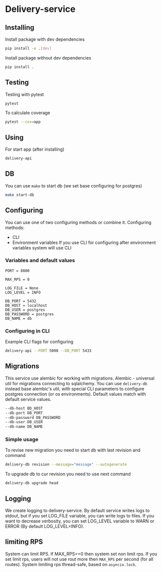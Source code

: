 # Delivery-service
## Installing
Install package with dev dependencies
```bash
pip install -e .[dev]
```

Install package without dev dependencies
```bash
pip install .
```

## Testing

Testing with pytest
```bash
pytest
```

To calculate coverage
```bash
pytest --cov=app
```



## Using
For start app (after installing)

```bash
delivery-api
```

## DB
You can use `make` to start db (we set base configuring for postgres)
```bash
make start-db
```

## Configuring
You can use one of two configuring methods or combine it.
Configuring methods:
* CLI
* Environment variables
If you use CLI for configuring after environment variables system will use CLI

### Variables and default values
```
PORT = 8080

MAX_RPS = 0

LOG_FILE = None
LOG_LEVEL = INFO

DB_PORT = 5432
DB_HOST = localhost
DB_USER = postgres
DB_PASSWORD = postgres
DB_NAME = db
```


### Configuring in CLI
Example CLI flags for configuring
```bash
delivery-api --PORT 5000 --DB_PORT 5433
```

## Migrations
This service use alembic for working with migrations. Alembic - universal util for migrations connecting to sqlalchemy.
You can use `delivery-db` instead base alembic's util, with special CLI parameters to configure postgres connection (or os environments).
Default values match with default service values.
```bash
--db-host BD_HOST
--db-port DB_PORT
--db-password DB_PASSWORD
--db-user DB_USER
--db-name DB_NAME
```

### Simple usage
To revise new migration you need to start db with last revision and command
```bash
delivery-db revision --message="message" --autogenerate
```
To upgrade db to cur revision you need to use next command
```bash
delivery-db upgrade head
```

## Logging
We create logging to delivery-service. By default service writes logs to stdout, but if you set LOG_FILE variable, you can write logs to files.
If you want to decrease verbosity, you can set LOG_LEVEL variable to WARN or ERROR (By default LOG_LEVEL=INFO).

## limiting RPS
System can limit RPS. If MAX_RPS==0 then system set non limit rps. If you set limit rps, users will not use rout more then `MAX_RPS` per second (for all routes). System limiting rps thread-safe, based on `asyncio.lock`.
